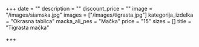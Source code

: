 +++
date = ""
description = ""
discount_price = ""
image = "/images/siamska.jpg"
images = ["/images/tigrasta.jpg"]
kategorija_izdelka = "Okrasna tablica"
macka_ali_pes = "Mačka"
price = "15"
sizes = []
title = "Tigrasta mačka"

+++
